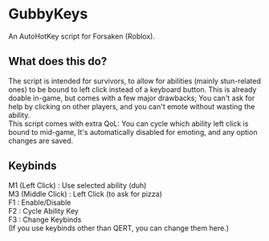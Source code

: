 # GubbyKeys
An AutoHotKey script for Forsaken (Roblox).

## What does this do?
The script is intended for survivors, to allow for abilities (mainly stun-related ones) to be bound to left click instead of a keyboard button. This is already doable in-game, but comes with a few major drawbacks; You can't ask for help by clicking on other players, and you can't emote without wasting the ability.  
This script comes with extra QoL: You can cycle which ability left click is bound to mid-game, It's automatically disabled for emoting, and any option changes are saved.

## Keybinds
M1 (Left Click) : Use selected ability (duh)  
M3 (Middle Click) : Left Click (to ask for pizza)  
F1 : Enable/Disable  
F2 : Cycle Ability Key  
F3 : Change Keybinds  
  (If you use keybinds other than QERT, you can change them here.)
